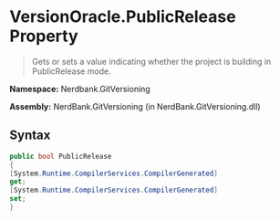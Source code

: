 # VersionOracle.PublicRelease Property
> Gets or sets a value indicating whether the project is building
            in PublicRelease mode.

**Namespace:** Nerdbank.GitVersioning

**Assembly:** NerdBank.GitVersioning (in NerdBank.GitVersioning.dll)
## Syntax
~~~~csharp
public bool PublicRelease
{
[System.Runtime.CompilerServices.CompilerGenerated]
get;
[System.Runtime.CompilerServices.CompilerGenerated]
set;
}
~~~~
